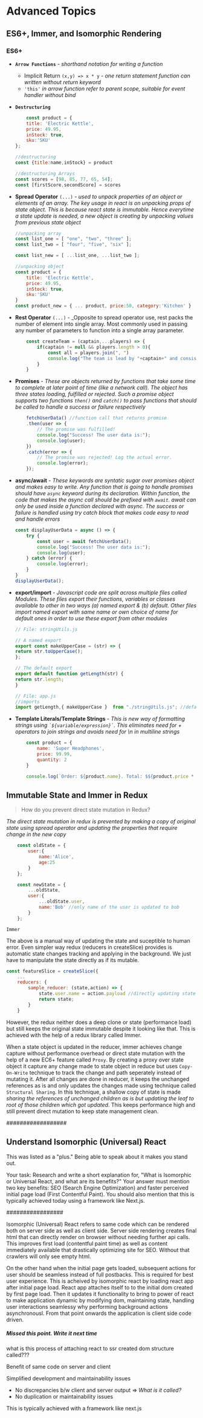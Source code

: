 # Advanced Topics

## ES6+, Immer, and Isomorphic Rendering




### ES6+
* **`Arrow Functions`** - _shorthand notation for writing a function_
    * Implicit Return `(x,y) => x * y` - _one return statement function can written without return keyword_
    * `'this'` _in arrow function refer to parent scope, suitable for event handler without bind_
* **`Destructuring`**
    ```javascript
        const product = {
        title: 'Electric Kettle',
        price: 49.95,
        inStock: true,
        sku:'SKU'
    };

    //destructuring
    const {title:name,inStock} = product
    ```
    
    ```javascript
    //destructuring Arrays
    const scores = [98, 85, 77, 65, 54];
    const [firstScore,secondScore] = scores
    ```

* **Spread Operator** `(...)` - _used to unpack properties of an object or elements of an array. The key usage in react is on unpacking props of state object. This is because react state is immutable. Hence everytime a state update is needed, a new object is creating by unpacking values from previous state object_

    ```javascript
    //unpacking array
    const list_one = [ "one", "two", "three" ];
    const list_two = [ "four", "five", "six" ];

    const list_new = [ ...list_one, ...list_two ];

    ```

    ```javascript    
    //unpacking object
    const product = {
        title: 'Electric Kettle',
        price: 49.95,
        inStock: true,
        sku:'SKU'
    }
    const product_new = { ... product, price:50, category:'Kitchen' }
    ```

* **Rest Operator** `(...)` - _Opposite to spread operator use, rest packs the number of element into single array. Most commonly used in passing any number of parameters to function into a single array parameter.
    ```javascript
        const createTeam = (captain,...players) => {
            if(captain != null && players.length > 0){
                const all = players.join(", ")
                console.log("The team is lead by "+captain+" and consists of "+all+".")
            }
        }
    ```



* **Promises** - _These are objects returned by functions that take some time to complete at later point of time (like a network call). The object has three states loading, fulfilled or rejected. Such a promise object supports two functions `then()` and `catch()` to pass functions that should be called to handle a success or failure respectively_
    ```javascript
        fetchUserData() //function call that returns promise
        .then(user => {
            // The promise was fulfilled!
            console.log("Success! The user data is:");
            console.log(user);
        })
        .catch(error => {
            // The promise was rejected! Log the actual error.
            console.log(error);
        });
    ```

* **async/await** - _These keywords are syntatic sugar over promises object and makes easy to write. Any function that is going to handle promises should have `async` keyword during its declaration. Within function, the code that makes the async call should be prefixed with `await`. await can only be used inside a function declared with async. The success or failure is handled using try catch block that makes code easy to read and handle errors_
    ```javascript
    const displayUserData = async () => {
        try {
            const user = await fetchUserData();
            console.log("Success! The user data is:");
            console.log(user);
        } catch (error) {
            console.log(error);
        }
    }
    displayUserData();
   ```
   

* **export/import** - _Javascript code are split across multiple files called Modules. These files export their functions, variables or classes available to other in two ways (a) named export & (b) default. Other files import named export with same name or own choice of name for default ones in order to use these export from other modules_
    ```javascript
    // File: stringUtils.js

    // A named export
    export const makeUpperCase = (str) => {
    return str.toUpperCase();
    };

    // The default export
    export default function getLength(str) {
    return str.length;
    }

    // File: app.js
    //imports
    import getLength,{ makeUpperCase }  from "./stringUtils.js"; //default always comes first

    ```



* **Template Literals/Template Strings** - _This is new way of formatting strings using `` `${variable/expression}` ``. This eliminates need for + operators to join strings and avoids need for \n in multiline strings_
    ```javascript
        const product = {
            name: 'Super Headphones',
            price: 99.99,
            quantity: 2
        }

        console.log(`Order: ${product.name}. Total: $${product.price * product.quantity}`);

    ```


## Immutable State and Immer in Redux


> How do you prevent direct state mutation in Redux?

_The direct state mutation in redux is prevented by making a copy of original state using spread operator and updating the properties that require change in the new copy_
```javascript
    const oldState = {
        user:{
            name:'Alice',
            age:25
        }
    };

    const newState = {
        ...oldState,
        user:{
            ...oldState.user,
            name:'Bob' //only name of the user is updated to bob
        }
    };
```

`Immer`

The above is a manual way of updating the state and suceptible to human error. Even simpler way redux (reducers in createSlice) provides is automatic state changes tracking and applying in the background. We just have to manipulate the state directly as if its mutable.

```javascript
const featureSlice = createSlice({
    ...
    reducers: {
        sample_reducer: (state,action) => {
            state.user.name = action.payload //directly updating state as if its mutable
            return state;
        }
    }
```

However, the redux neither does a deep clone or state (performance load) but still keeps the original state immutable despite it looking like that. This is achieved with the help of a redux library called Immer.

When a state object is updated in the reducer, immer achieves change capture without performance overhead or direct state mutation with the help of a new EC6+ feature called `Proxy`. By creating a proxy over state object it capture any change made to state object in reduce but uses `Copy-On-Write` technique to track the change and path seperately instead of mutating it. After all changes are done in reducer, it keeps the unchanged references as is and only updates the changes made using technique called `Structural Sharing`. In this technique, a shallow copy of state is made _sharing the references of unchanged children as is but updating the leaf to root of those children which got updated_. This keeps performance high and still prevent direct mutation to keep state management clean.

##################
## Understand Isomorphic (Universal) React
This was listed as a "plus." Being able to speak about it makes you stand out.

Your task: Research and write a short explanation for, "What is Isomorphic or Universal React, and what are its benefits?" Your answer must mention two key benefits: SEO (Search Engine Optimization) and faster perceived initial page load (First Contentful Paint). You should also mention that this is typically achieved today using a framework like Next.js.

#################


Isomorphic (Universal) React refers to same code which can be rendered both on server side as well as client side. Server side rendering creates final html that can directly render on browser without needing further api calls. This improves first load (contentful paint time) as well as content immediately available that drastically optimizing site for SEO. Without that crawlers will only see empty html.

On the other hand when the initial page gets loaded, subsequent actions for user should be seamless instead of full postbacks. This is required for best user experience. This is acheived by isomorphic react by loading react app after initial page load. React app attaches itself to to the initial dom created by first page load. Then it updates it functionality to bring to power of react to make application dynamic by modifying dom, maintaining state, handling user interactions seamlessy why performing background actions asynchronousl. From that point onwards the application is client side code driven.

##### Missed this point. Write it next time
what is this process of attaching react to ssr created dom structure called???


Benefit of same code on server and client

Simplified development and maintainability issues
* No discrepancies b/w client and server output => *What is it called?*
* No duplication or maintainability issues




This is typically achieved with a framework like next.js